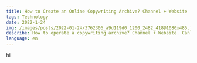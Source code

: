 ```yaml
---
title: How to Create an Online Copywriting Archive? Channel + Website
tags: Technology
date: 2022-1-24
img: /images/posts/2022-01-24/3762306_a9d119d0_1200_2482_418@1080x485.jpeg
describe: How to operate a copywriting archive? Channel + Website. Can I also open a copywriting archive? (Just take out the little notebook I wrote on the Internet for a year and use it)
language: en
---
```


hi
